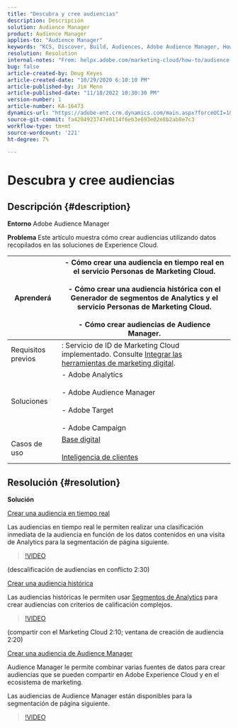 ```yaml
---
title: "Descubra y cree audiencias"
description: Descripción
solution: Audience Manager
product: Audience Manager
applies-to: "Audience Manager"
keywords: "KCS, Discover, Build, Audiences, Adobe Audience Manager, How To"
resolution: Resolution
internal-notes: "From: helpx.adobe.com/marketing-cloud/how-to/audience-discovery.html"
bug: false
article-created-by: Doug Keyes
article-created-date: "10/29/2020 6:10:10 PM"
article-published-by: Jim Menn
article-published-date: "11/18/2022 10:30:30 PM"
version-number: 1
article-number: KA-16473
dynamics-url: "https://adobe-ent.crm.dynamics.com/main.aspx?forceUCI=1&pagetype=entityrecord&etn=knowledgearticle&id=279bbdfa-111a-eb11-a813-000d3a5937f3"
source-git-commit: fa4204923747e0114f6eb3e693e02e8b2ab8e7c3
workflow-type: tm+mt
source-wordcount: '221'
ht-degree: 7%

---
```


# Descubra y cree audiencias

## Descripción {#description}


<b>Entorno</b>
Adobe Audience Manager

<b>Problema</b>
Este artículo muestra cómo crear audiencias utilizando datos recopilados en las soluciones de Experience Cloud.


| Aprenderá | - Cómo crear una audiencia en tiempo real en el servicio Personas de Marketing Cloud.<br><br>- Cómo crear una audiencia histórica con el Generador de segmentos de Analytics y el servicio Personas de Marketing Cloud.<br><br>- Cómo crear audiencias de Audience Manager. |
| --- | --- |
| Requisitos previos | : Servicio de ID de Marketing Cloud implementado. Consulte [Integrar las herramientas de marketing digital](https://helpx.adobe.com/marketing-cloud/how-to/tool-integration.html). |
| Soluciones | - Adobe Analytics<br><br>- Adobe Audience Manager<br><br>- Adobe Target<br><br>- Adobe Campaign |
| Casos de uso | [Base digital](https://helpx.adobe.com/marketing-cloud/how-to/digital-foundation.html)<br><br>[Inteligencia de clientes](https://helpx.adobe.com/marketing-cloud/how-to/customer-intelligence.html) |





## Resolución {#resolution}


<b>Solución</b>

<u>Crear una audiencia en tiempo real</u>

Las audiencias en tiempo real le permiten realizar una clasificación inmediata de la audiencia en función de los datos contenidos en una visita de Analytics para la segmentación de página siguiente.




>[!VIDEO](https://video.tv.adobe.com/v/17804t1/)



(descalificación de audiencias en conflicto 2:30)



<u>Crear una audiencia histórica</u>

Las audiencias históricas le permiten usar [Segmentos de Analytics](https://marketing.adobe.com/resources/help/es_ES/analytics/segment/) para crear audiencias con criterios de calificación complejos.




>[!VIDEO](https://video.tv.adobe.com/v/17805/)



(compartir con el Marketing Cloud 2:10; ventana de creación de audiencia 2:20)

<u>Crear una audiencia de Audience Manager</u>

Audience Manager le permite combinar varias fuentes de datos para crear audiencias que se pueden compartir en Adobe Experience Cloud y en el ecosistema de marketing.

Las audiencias de Audience Manager están disponibles para la segmentación de página siguiente.




>[!VIDEO](https://video.tv.adobe.com/v/18113t1/)



